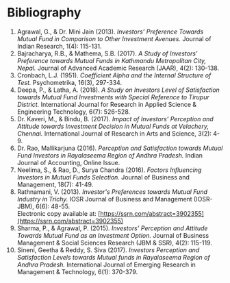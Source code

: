# Bibliography

1. Agrawal, G., & Dr. Mini Jain (2013). *Investors’ Preference Towards Mutual Fund in Comparison to Other Investment Avenues.* Journal of Indian Research, 1(4): 115-131.
2. Bajracharya, R.B., & Mathema, S.B. (2017). *A Study of Investors’ Preference towards Mutual Funds in Kathmandu Metropolitan City, Nepal.* Journal of Advanced Academic Research (JAAR), 4(2): 130-138.
3. Cronbach, L.J. (1951). *Coefficient Alpha and the Internal Structure of Test.* Psychometrika, 16(3), 297-334.
4. Deepa, P., & Latha, A. (2018). *A Study on Investors Level of Satisfaction towards Mutual Fund Investments with Special Reference to Tirupur District.* International Journal for Research in Applied Science & Engineering Technology, 6(7): 526-528.
5. Dr. Kaveri, M., & Bindu, B. (2017). *Impact of Investors’ Perception and Attitude towards Investment Decision in Mutual Funds at Velachery, Chennai.* International Journal of Research in Arts and Science, 3(2): 4-9.
6. Dr. Rao, Mallikarjuna (2016). *Perception and Satisfaction towards Mutual Fund Investors in Rayalaseema Region of Andhra Pradesh.* Indian Journal of Accounting, Online Issue.
7. Neelima, S., & Rao, D., Surya Chandra (2016). *Factors Influencing Investors in Mutual Funds Selection.* Journal of Business and Management, 18(7): 41-49.
8. Rathnamani, V. (2013). *Investor's Preferences towards Mutual Fund Industry in Trichy.* IOSR Journal of Business and Management (IOSR-JBM), 6(6): 48-55.  
   Electronic copy available at: [https://ssrn.com/abstract=3902355](https://ssrn.com/abstract=3902355)
9. Sharma, P., & Agrawal, P. (2015). *Investors’ Perception and Attitude Towards Mutual Fund as an Investment Option.* Journal of Business Management & Social Sciences Research (JBM & SSR), 4(2): 115-119.
10. Sineni, Geetha & Reddy, S. Siva (2017). *Investors Perception and Satisfaction Levels towards Mutual funds in Rayalaseema Region of Andhra Pradesh.* International Journal of Emerging Research in Management & Technology, 6(1): 370-379.
